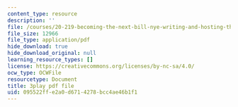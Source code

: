 ```yaml
---
content_type: resource
description: ''
file: /courses/20-219-becoming-the-next-bill-nye-writing-and-hosting-the-educational-show-january-iap-2015/095522ffe2a0d6714278bcc4ae46b1f1_zWx-ofgwwY8.pdf
file_size: 12966
file_type: application/pdf
hide_download: true
hide_download_original: null
learning_resource_types: []
license: https://creativecommons.org/licenses/by-nc-sa/4.0/
ocw_type: OCWFile
resourcetype: Document
title: 3play pdf file
uid: 095522ff-e2a0-d671-4278-bcc4ae46b1f1
---
```

